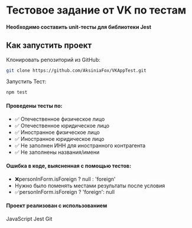 
# Тестовое задание от VK по тестам
#### Необходимо составить unit-тесты для библиотеки Jest

## Как запустить проект
Клонировать репозиторий из GitHub:
```bash
git clone https://github.com/AksiniaFox/VKAppTest.git
```

Запустить Тест:
```bash
npm test
```

#### Проведены тесты по:
- ✅ Отечественное физическое лицо
- ✅ Отечественное юридическое лицо
- ✅ Иностранное физическое лицо
- ✅ Иностранное юридическое лицо
- ✅ Не заполнен ИНН для иностранного контрагента
- ✅ Не заполнены названия/имени

#### Ошибка в коде, выясненная с помощью тестов:
- ❌personInForm.isForeign ? null : 'foreign'
- Нужно было поменять местами результаты после условия
- ✅personInForm.isForeign ? 'foreign': null

#### Проект реализован с использованием
JavaScript Jest Git